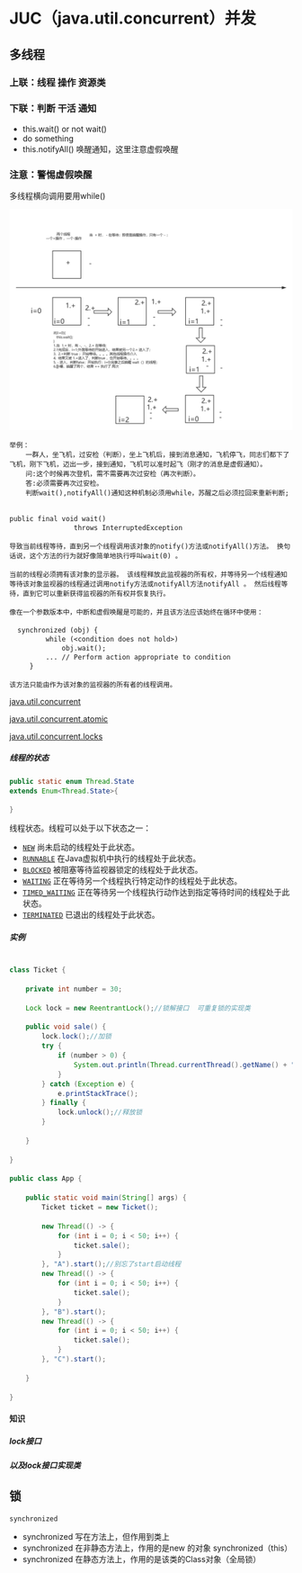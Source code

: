 # JUC（java.util.concurrent）并发

## 多线程

### 上联：线程  操作  资源类

### 下联：判断  干活  通知

- this.wait() or  not wait()
- do something
- this.notifyAll() 唤醒通知，这里注意虚假唤醒

### 注意：警惕虚假唤醒

多线程横向调用要用while()

![](images\1.png)

```text
举例：
	一群人，坐飞机，过安检（判断），坐上飞机后，接到消息通知，飞机停飞，同志们都下了飞机，刚下飞机，迈出一步，接到通知，飞机可以准时起飞（刚才的消息是虚假通知）。
	问:这个时候再次登机，需不需要再次过安检（再次判断）。
	答:必须需要再次过安检。
	判断wait(),notifyAll()通知这种机制必须用while，苏醒之后必须拉回来重新判断;
	
```

```text
public final void wait()
                throws InterruptedException

导致当前线程等待，直到另一个线程调用该对象的notify()方法或notifyAll()方法。 换句话说，这个方法的行为就好像简单地执行呼叫wait(0) 。

当前的线程必须拥有该对象的显示器。 该线程释放此监视器的所有权，并等待另一个线程通知等待该对象监视器的线程通过调用notify方法或notifyAll方法notifyAll 。 然后线程等待，直到它可以重新获得监视器的所有权并恢复执行。

像在一个参数版本中，中断和虚假唤醒是可能的，并且该方法应该始终在循环中使用：

  synchronized (obj) {
         while (<condition does not hold>)
             obj.wait();
         ... // Perform action appropriate to condition
     } 

该方法只能由作为该对象的监视器的所有者的线程调用。
```





[java.util.concurrent](http://www.matools.com/file/manual/jdk_api_1.8_google/java/util/concurrent/package-frame.html)

[java.util.concurrent.atomic](http://www.matools.com/file/manual/jdk_api_1.8_google/java/util/concurrent/atomic/package-frame.html)

[java.util.concurrent.locks](http://www.matools.com/file/manual/jdk_api_1.8_google/java/util/concurrent/locks/package-frame.html)





##### 线程的状态

```java
public static enum Thread.State
extends Enum<Thread.State>{
    
}
```

线程状态。线程可以处于以下状态之一：

-  [`NEW`](http://www.matools.com/file/manual/jdk_api_1.8_google/java/lang/Thread.State.html#NEW) 
   尚未启动的线程处于此状态。 
-  [`RUNNABLE`](http://www.matools.com/file/manual/jdk_api_1.8_google/java/lang/Thread.State.html#RUNNABLE) 
   在Java虚拟机中执行的线程处于此状态。 
-  [`BLOCKED`](http://www.matools.com/file/manual/jdk_api_1.8_google/java/lang/Thread.State.html#BLOCKED) 
   被阻塞等待监视器锁定的线程处于此状态。 
-  [`WAITING`](http://www.matools.com/file/manual/jdk_api_1.8_google/java/lang/Thread.State.html#WAITING) 
   正在等待另一个线程执行特定动作的线程处于此状态。 
-  [`TIMED_WAITING`](http://www.matools.com/file/manual/jdk_api_1.8_google/java/lang/Thread.State.html#TIMED_WAITING) 
   正在等待另一个线程执行动作达到指定等待时间的线程处于此状态。 
-  [`TERMINATED`](http://www.matools.com/file/manual/jdk_api_1.8_google/java/lang/Thread.State.html#TERMINATED) 
   已退出的线程处于此状态。 

##### 实例

```java

class Ticket {

    private int number = 30;

    Lock lock = new ReentrantLock();//锁解接口  可重复锁的实现类  

    public void sale() {
        lock.lock();//加锁
        try {
            if (number > 0) {
                System.out.println(Thread.currentThread().getName() + "卖票第" + (number--) + "张票;剩余:" + number);
            }
        } catch (Exception e) {
            e.printStackTrace();
        } finally {
            lock.unlock();//释放锁
        }

    }

}

public class App {
    
    public static void main(String[] args) {
        Ticket ticket = new Ticket();

        new Thread(() -> {
            for (int i = 0; i < 50; i++) {
                ticket.sale();
            }
        }, "A").start();//别忘了start启动线程
        new Thread(() -> {
            for (int i = 0; i < 50; i++) {
                ticket.sale();
            }
        }, "B").start();
        new Thread(() -> {
            for (int i = 0; i < 50; i++) {
                ticket.sale();
            }
        }, "C").start();

    }

}
```



#### 知识

##### lock接口

##### 以及lock接口实现类



## 锁

```
synchronized
```

- synchronized 写在方法上，但作用到类上
- synchronized 在非静态方法上，作用的是new 的对象 synchronized（this）
- synchronized 在静态方法上，作用的是该类的Class对象（全局锁）